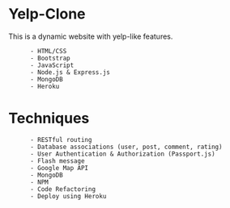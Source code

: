 # Yelp-Clone

This is a dynamic website with yelp-like features.

          - HTML/CSS
          - Bootstrap
          - JavaScript
          - Node.js & Express.js
          - MongoDB
          - Heroku

# Techniques
              
          - RESTful routing 
          - Database associations (user, post, comment, rating)     
          - User Authentication & Authorization (Passport.js) 
          - Flash message 
          - Google Map API
          - MongoDB 
          - NPM 
          - Code Refactoring
          - Deploy using Heroku



